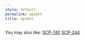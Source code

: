 ```yaml
---
style: default
permalink: apakht
title: apakht
---
```

You may also like:
[SCP-740](http://scp-wiki.net/scp-740)
[SCP-244](http://scp-wiki.net/scp-244)